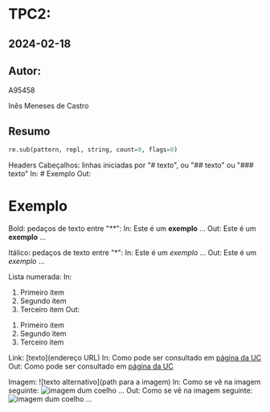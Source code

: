 # TPC2:
## 2024-02-18
## Autor:
A95458

Inês Meneses de Castro

## Resumo

```python
re.sub(pattern, repl, string, count=0, flags=0)
```

Headers
Cabeçalhos: linhas iniciadas por "# texto", ou "## texto" ou "### texto"
In: # Exemplo
Out: <h1>Exemplo</h1>

Bold: pedaços de texto entre "**":
In: Este é um **exemplo** ...
Out: Este é um <b>exemplo</b> ...

Itálico: pedaços de texto entre "*":
In: Este é um *exemplo* ...
Out: Este é um <i>exemplo</i> ...

Lista numerada:
In:
  1. Primeiro item
  2. Segundo item
  3. Terceiro item
Out:
  <ol>
    <li>Primeiro item</li>
    <li>Segundo item</li>
    <li>Terceiro item</li>
  </ol>
  
Link: [texto](endereço URL)
In: Como pode ser consultado em [página da UC](http://www.uc.pt)
Out: Como pode ser consultado em <a href="http://www.uc.pt">página da UC</a>

Imagem: ![texto alternativo](path para a imagem)
In: Como se vê na imagem seguinte: ![imagem dum coelho](http://www.coellho.com) ...
Out: Como se vê na imagem seguinte: <img src="http://www.coellho.com" alt="imagem dum coelho"/> ...
    
